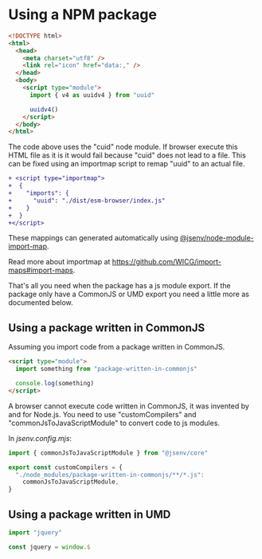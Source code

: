# Using a NPM package

```html
<!DOCTYPE html>
<html>
  <head>
    <meta charset="utf8" />
    <link rel="icon" href="data:," />
  </head>
  <body>
    <script type="module">
      import { v4 as uuidv4 } from "uuid"

      uuidv4()
    </script>
  </body>
</html>
```

The code above uses the "cuid" node module. If browser execute this HTML file as it is it would fail because "cuid" does not lead to a file. This can be fixed using an importmap script to remap "uuid" to an actual file.

```diff
+ <script type="importmap">
+  {
+    "imports": {
+      "uuid": "./dist/esm-browser/index.js"
+    }
+  }
+</script>
```

These mappings can generated automatically using [@jsenv/node-module-import-map](https://github.com/jsenv/jsenv-node-module-import-map#node-module-import-map).

Read more about importmap at https://github.com/WICG/import-maps#import-maps.

That's all you need when the package has a js module export. If the package only have a CommonJS or UMD export you need a little more as documented below.

## Using a package written in CommonJS

Assuming you import code from a package written in CommonJS.

```html
<script type="module">
  import something from "package-written-in-commonjs"

  console.log(something)
</script>
```

A browser cannot execute code written in CommonJS, it was invented by and for Node.js. You need to use "customCompilers" and "commonJsToJavaScriptModule" to convert code to js modules.

In _jsenv.config.mjs_:

```js
import { commonJsToJavaScriptModule } from "@jsenv/core"

export const customCompilers = {
  "./node_modules/package-written-in-commonjs/**/*.js":
    commonJsToJavaScriptModule,
}
```

## Using a package written in UMD

```js
import "jquery"

const jquery = window.$
```
